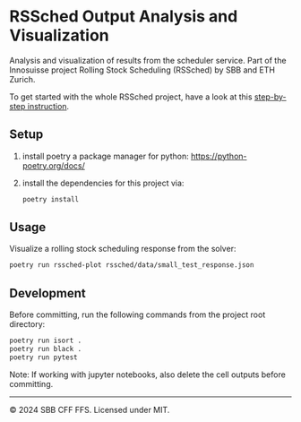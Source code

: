 # RSSched Output Analysis and Visualization

Analysis and visualization of results from the scheduler service. Part of the Innosuisse project
Rolling Stock Scheduling (RSSched) by SBB and ETH Zurich.

To get started with the whole RSSched project, have a look at this [step-by-step instruction](https://github.com/rolling-stock-scheduling/.github/blob/main/getting_started.md).

## Setup

1. install poetry a package manager for python: https://python-poetry.org/docs/

2. install the dependencies for this project via:

   ```sh
   poetry install
   ```

## Usage

Visualize a rolling stock scheduling response from the solver:

```sh
poetry run rssched-plot rssched/data/small_test_response.json
```

## Development

Before committing, run the following commands from the project root directory:

```sh
poetry run isort .
poetry run black .
poetry run pytest
```

Note: If working with jupyter notebooks, also delete the cell outputs before committing.

---

© 2024 SBB CFF FFS. Licensed under MIT.

